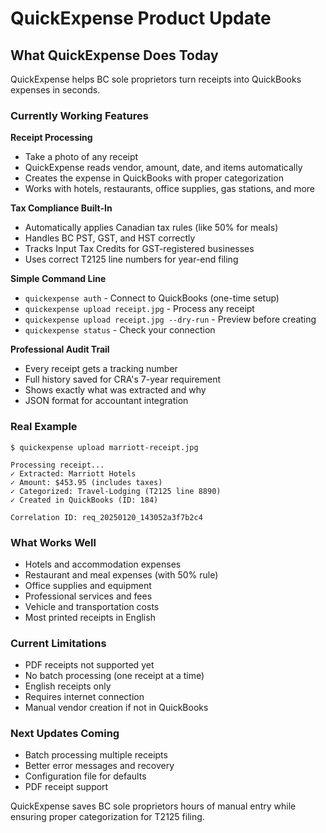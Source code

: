 # QuickExpense Product Update

## What QuickExpense Does Today

QuickExpense helps BC sole proprietors turn receipts into QuickBooks expenses in seconds.

### Currently Working Features

**Receipt Processing**
- Take a photo of any receipt
- QuickExpense reads vendor, amount, date, and items automatically
- Creates the expense in QuickBooks with proper categorization
- Works with hotels, restaurants, office supplies, gas stations, and more

**Tax Compliance Built-In**
- Automatically applies Canadian tax rules (like 50% for meals)
- Handles BC PST, GST, and HST correctly
- Tracks Input Tax Credits for GST-registered businesses
- Uses correct T2125 line numbers for year-end filing

**Simple Command Line**
- `quickexpense auth` - Connect to QuickBooks (one-time setup)
- `quickexpense upload receipt.jpg` - Process any receipt
- `quickexpense upload receipt.jpg --dry-run` - Preview before creating
- `quickexpense status` - Check your connection

**Professional Audit Trail**
- Every receipt gets a tracking number
- Full history saved for CRA's 7-year requirement
- Shows exactly what was extracted and why
- JSON format for accountant integration

### Real Example

```
$ quickexpense upload marriott-receipt.jpg

Processing receipt...
✓ Extracted: Marriott Hotels
✓ Amount: $453.95 (includes taxes)
✓ Categorized: Travel-Lodging (T2125 line 8890)
✓ Created in QuickBooks (ID: 184)

Correlation ID: req_20250120_143052a3f7b2c4
```

### What Works Well
- Hotels and accommodation expenses
- Restaurant and meal expenses (with 50% rule)
- Office supplies and equipment
- Professional services and fees
- Vehicle and transportation costs
- Most printed receipts in English

### Current Limitations
- PDF receipts not supported yet
- No batch processing (one receipt at a time)
- English receipts only
- Requires internet connection
- Manual vendor creation if not in QuickBooks

### Next Updates Coming
- Batch processing multiple receipts
- Better error messages and recovery
- Configuration file for defaults
- PDF receipt support

QuickExpense saves BC sole proprietors hours of manual entry while ensuring proper categorization for T2125 filing.
